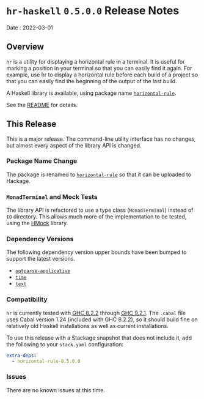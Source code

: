 # `hr-haskell` `0.5.0.0` Release Notes

Date
: 2022-03-01

## Overview

`hr` is a utility for displaying a horizontal rule in a terminal.  It is
useful for marking a position in your terminal so that you can easily find it
again.  For example, use hr to display a horizontal rule before each build of
a project so that you can easily find the beginning of the output of the last
build.

A Haskell library is available, using package name [`horizontal-rule`][].

[`horizontal-rule`]: <https://hackage.haskell.org/package/horizontal-rule>

See the [README][] for details.

[README]: <https://github.com/ExtremaIS/hr-haskell#readme>

## This Release

This is a major release.  The command-line utility interface has no changes,
but almost every aspect of the library API is changed.

### Package Name Change

The package is renamed to [`horizontal-rule`][] so that it can be uploaded to
Hackage.

### `MonadTerminal` and Mock Tests

The library API is refactored to use a type class (`MonadTerminal`) instead of
`IO` directory.  This allows much more of the implementation to be tested,
using the [HMock][] library.

[HMock]: <https://hackage.haskell.org/package/HMock>

### Dependency Versions

The following dependency version upper bounds have been bumped to support the
latest versions.

* [`optparse-applicative`](https://hackage.haskell.org/package/optparse-applicative)
* [`time`](https://hackage.haskell.org/package/time)
* [`text`](https://hackage.haskell.org/package/text)

### Compatibility

`hr` is currently tested with [GHC 8.2.2][] through [GHC 9.2.1][].  The
`.cabal` file uses Cabal version 1.24 (included with GHC 8.2.2), so it should
build fine on relatively old Haskell installations as well as current
installations.

To use this release with a Stackage snapshot that does not include it, add
the following to your `stack.yaml` configuration:

```yaml
extra-deps:
  - horizontal-rule-0.5.0.0
```

[GHC 8.2.2]: <https://www.haskell.org/ghc/download_ghc_8_2_2.html>
[GHC 9.2.1]: <https://www.haskell.org/ghc/download_ghc_9_2_1.html>

### Issues

There are no known issues at this time.
